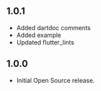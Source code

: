 ## 1.0.1

* Added dartdoc comments
* Added example
* Updated flutter_lints

## 1.0.0

* Initial Open Source release.
